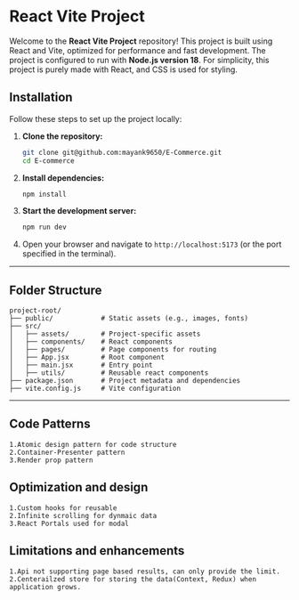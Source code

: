 # React Vite Project

Welcome to the **React Vite Project** repository! This project is built using React and Vite, optimized for performance and fast development. The project is configured to run with **Node.js version 18**.
For simplicity, this project is purely made with React, and CSS is used for styling.

## Installation

Follow these steps to set up the project locally:

1. **Clone the repository:**
    ```bash
   git clone git@github.com:mayank9650/E-Commerce.git
   cd E-commerce
   ```

2. **Install dependencies:**
   ```bash
   npm install
   ```

3. **Start the development server:**
   ```bash
   npm run dev
   ```

4. Open your browser and navigate to `http://localhost:5173` (or the port specified in the terminal).



---

## Folder Structure

```
project-root/
├── public/            # Static assets (e.g., images, fonts)
├── src/
│   ├── assets/        # Project-specific assets
│   ├── components/    # React components
│   ├── pages/         # Page components for routing
│   ├── App.jsx        # Root component
│   ├── main.jsx       # Entry point
│   ├── utils/	       # Reusable react components
├── package.json       # Project metadata and dependencies
├── vite.config.js     # Vite configuration
```

---

## Code Patterns

    1.Atomic design pattern for code structure
    2.Container-Presenter pattern
    3.Render prop pattern

## Optimization and design

    1.Custom hooks for reusable
    2.Infinite scrolling for dynmaic data
    3.React Portals used for modal

## Limitations and enhancements

    1.Api not supporting page based results, can only provide the limit.
    2.Centerailzed store for storing the data(Context, Redux) when application grows.
